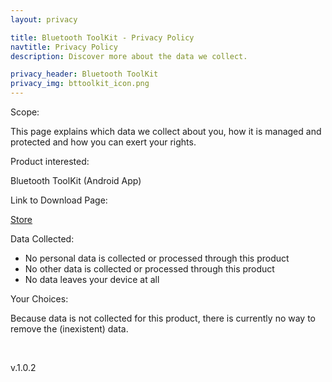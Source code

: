 ```yaml
---
layout: privacy

title: Bluetooth ToolKit - Privacy Policy
navtitle: Privacy Policy
description: Discover more about the data we collect.

privacy_header: Bluetooth ToolKit
privacy_img: bttoolkit_icon.png
---
```


<p class="title">Scope:</p>
<p class="text">This page explains which data we collect about you, how it is managed and protected and how
	you can exert your rights.</p>
<p class="title">Product interested:</p>
<p class="text">Bluetooth ToolKit (Android App)</p>
<p class="title">Link to Download Page:</p>
<p class="text"><a target="_blank"
		href="https://play.google.com/store/apps/details?id=com.metris.xposed.bluetoothToolkitFree">Store</a>
</p>
<p class="title">Data Collected:</p>
<div class="text">
	<ul>
		<li>No personal data is collected or processed through this product</li>
		<li>No other data is collected or processed through this product</li>
		<li>No data leaves your device at all</li>
	</ul>
</div>
<p class="title">Your Choices:</p>
<p class="text">Because data is not collected for this product, there is currently no way to remove the
	(inexistent) data.</p>
<br>
<p class="text align-right">v.1.0.2</p>